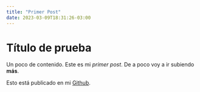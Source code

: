 ```yaml
---
title: "Primer Post"
date: 2023-03-09T18:31:26-03:00
---
```


# Título de prueba

Un poco de contenido. Este es mi *primer post*. De a poco voy a ir subiendo **más**.

Esto está publicado en mi [Github](https://github.com/danilo-91).

